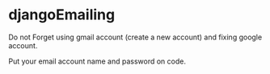 # djangoEmailing

Do not Forget using gmail account (create a new account) and fixing google account.

Put your email account name and password on code.
